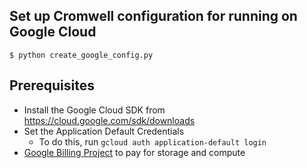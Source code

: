 ## Set up Cromwell configuration for running on Google Cloud

```
$ python create_google_config.py
```

<!-- To run this script:
```
./run.sh environment/create_google_config.py
``` -->

<!--To run using Docker:
```
docker run \-\-rm -it -v "$HOME"/.config:/.config broadinstitute/firecloud-tools python /environment/create_google_config.py
```-->

## Prerequisites
* Install the Google Cloud SDK from https://cloud.google.com/sdk/downloads
* Set the Application Default Credentials 
	* To do this, run `gcloud auth application-default login`
* [Google Billing Project](https://cloud.google.com/billing/docs/how-to/manage-billing-account#create_a_new_billing_account) to pay for storage and compute